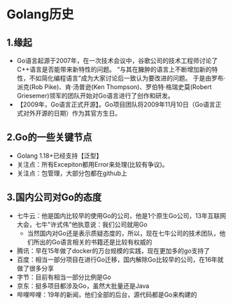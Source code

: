 # Golang历史


## 1.缘起
- Go语言起源于2007年，在一次技术会议中，谷歌公司的技术工程师讨论了C++语言是否能带来新特性的问题。
“与其在臃肿的语言上不断增加新的特性，不如简化编程语言”成为大家讨论后一致认为要改进的问题。
于是由罗布·派克(Rob Pike)、肯·汤普逊(Ken Thompson)、罗伯特·格瑞史莫(Robert Griesemer)领军的团队开始对Go语言进行了创作和研发。
- 【2009年，Go语言正式开源】。Go项目团队将2009年11月10日（Go语言正式对外开源的日期）作为其官方生日。

## 2.Go的一些关键节点

- Golang 1.18+已经支持【泛型】
- 关注点：所有Excepiton都用Error来处理(比较有争议)。
- 关注点：包管理，大部分包都在github上

## 3.国内公司对Go的态度

- 七牛云：他是国内比较早的使用Go的公司，他是1个原生Go公司，13年互联网大会，七牛"许式伟"他执意说：我们公司就用Go
  - 当然国内对Go还是表示质疑态度的，所以，现在七牛公司的技术团队，他们所出的Go语言相关的书籍还是比较有权威的
- 腾讯：早在15年做了docker的万台规模的实践，现在更加多的go支持了
- 百度：相当一部分项目在进行Go迁移，国内解除Go比较早的公司，在16年就做了很多分享
- 字节：目前有相当一部分比例是Go
- 京东：挺多项目都涉及Go，虽然大批量还是Java
- 哔哩哔哩：19年的新闻，他们全部的后台，源代码都是Go来构建的